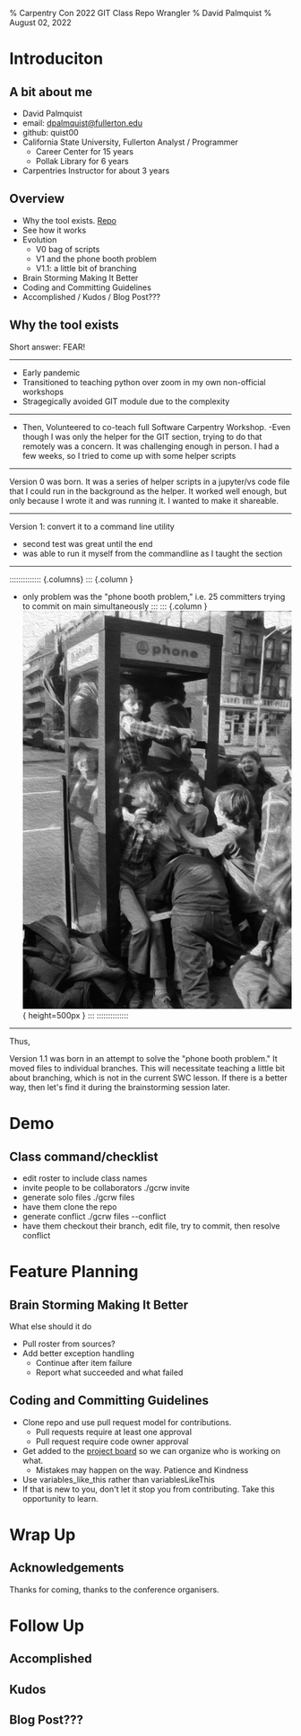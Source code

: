 % Carpentry Con 2022  GIT Class Repo Wrangler
% David Palmquist
% August 02, 2022

# Introduciton
## A bit about me
- David Palmquist
- email: dpalmquist@fullerton.edu
- github: quist00
- California State University, Fullerton Analyst / Programmer
    - Career Center for 15 years
    - Pollak Library for 6 years
- Carpentries Instructor for about 3 years

## Overview
- Why the tool exists. [Repo](https://github.com/quist00/carpentriesGitClassRepoWrangler)
- See how it works
- Evolution
    - V0 bag of scripts
    - V1 and the phone booth problem
    - V1.1:  a little bit of branching
- Brain Storming Making It Better
- Coding and Committing Guidelines
- Accomplished / Kudos / Blog Post???

## Why the tool exists
Short answer: FEAR! 

---

- Early pandemic
- Transitioned to teaching python over zoom in my own non-official workshops
- Stragegically avoided GIT module due to the complexity
---
- Then, Volunteered to co-teach full Software Carpentry Workshop. 
    -Even though I was only the helper for the GIT section, trying to do that remotely was a concern.  It was challenging enough in person.  I had a few weeks, so I tried to come up with some helper scripts

---

Version 0 was born.  It was a series of helper scripts in a jupyter/vs code file that I could run in the background as the helper. It worked well enough, but only because I wrote it and was running it. I wanted to make it shareable.

---

Version 1: convert it to a command line utility
- second test was great until the end
- was able to run it myself from the commandline as I taught the section

---

:::::::::::::: {.columns}
::: {.column }
- only problem was the "phone booth problem," i.e. 25 committers trying to commit on main simultaneously
:::
::: {.column }
![Phone Booth Stuffing](images/phonebooth-p.png){ height=500px }
:::
::::::::::::::

---
Thus,

Version 1.1 was born in an attempt to solve the "phone booth problem." It moved files to individual branches.  This will necessitate teaching a little bit about branching, which is not in the current SWC lesson.  If there is a better way, then let's find it during the brainstorming session later.

# Demo
## Class command/checklist
 - edit roster to include class names
 - invite people to be collaborators ./gcrw invite
 - generate solo files ./gcrw files
 - have them clone the repo
 - generate conflict ./gcrw files --conflict
 - have them checkout their branch, edit file, try to commit, then resolve conflict

# Feature Planning 

## Brain Storming Making It Better
What else should it do
- Pull roster from sources?
- Add better exception handling
    - Continue after item failure
    - Report what succeeded and what failed
## Coding and Committing Guidelines
- Clone repo and use pull request model for contributions.
    - Pull requests require at least one approval
    - Pull request require code owner approval
- Get added to the [project board](https://github.com/users/quist00/projects/1) so we can organize who is working on what.
    - Mistakes may happen on the way.  Patience and Kindness
- Use variables_like_this rather than variablesLikeThis
- If that is new to you, don't let it stop you from contributing. Take this opportunity to learn.


# Wrap Up
## Acknowledgements
Thanks for coming, thanks to the conference organisers.

# Follow Up
## Accomplished
## Kudos
## Blog Post???
